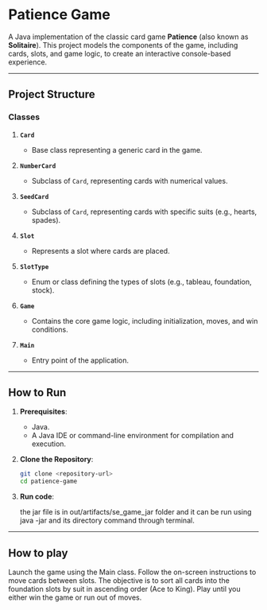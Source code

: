 # Patience Game

A Java implementation of the classic card game **Patience** (also known as **Solitaire**). This project models the components of the game, including cards, slots, and game logic, to create an interactive console-based experience.

---


## Project Structure

### Classes

1. **`Card`**  
   - Base class representing a generic card in the game.

2. **`NumberCard`**  
   - Subclass of `Card`, representing cards with numerical values.

3. **`SeedCard`**  
   - Subclass of `Card`, representing cards with specific suits (e.g., hearts, spades).

4. **`Slot`**  
   - Represents a slot where cards are placed.

5. **`SlotType`**  
   - Enum or class defining the types of slots (e.g., tableau, foundation, stock).

6. **`Game`**  
   - Contains the core game logic, including initialization, moves, and win conditions.

7. **`Main`**  
   - Entry point of the application.

---

## How to Run

1. **Prerequisites**:
   - Java.
   - A Java IDE or command-line environment for compilation and execution.

2. **Clone the Repository**:
   ```bash
   git clone <repository-url>
   cd patience-game

4. **Run code**:
   
   the jar file is in out/artifacts/se_game_jar folder and it can be run using java -jar and its 
   directory command through terminal.

---

## How to play

Launch the game using the Main class.
Follow the on-screen instructions to move cards between slots.
The objective is to sort all cards into the foundation slots by suit in ascending order (Ace to King).
Play until you either win the game or run out of moves.




